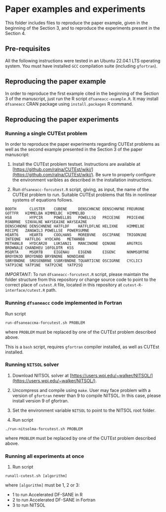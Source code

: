 # Paper examples and experiments

This folder includes files to reproduce the paper example, given in
the beginning of the Section 3, and to reproduce the experiments
present in the Section 4.

## Pre-requisites

All the following instructions were tested in an Ubuntu 22.04.1 LTS
operating system. You must have installed `GCC` compilation suite
(including `gfortran`).

## Reproducing the paper example

In order to reproduce the first example cited in the beginning of the
Section 3 of the manuscript, just run the R script
`dfsaneacc-example.R`. It may install `dfsaneacc` CRAN package using
`install.packages` R command.

## Reproducing the paper experiments

### Running a single CUTEst problem

In order to reproduce the paper experiments regarding CUTEst problems
as well as the second example presented in the Section 3 of the paper
manuscript:

1. Install the CUTEst problem testset. Instructions are available at
[https://github.com/ralna/CUTEst/wiki/](https://github.com/ralna/CUTEst/wiki/). Be
sure to properly configure the environment varibles as described in
the installation instructions.

2. Run `dfsaneacc-forcutest.R` script, giving, as input, the name of
the CUTEst problem to run. Suitable CUTEst problems that fits in
nonlinear systems of equations follows.
```
BOOTH      CLUSTER    CUBENE     DENSCHNCNE DENSCHNFNE FREURONE   GOTTFR   HIMMELBA HIMMELBC  HIMMELBD
HS8        HYPCIR     POWELLBS   POWELLSQ   PRICE3NE   PRICE4NE   RSNBRNE  SINVALNE WAYSEA1NE WAYSEA2NE
DENSCHNDNE DENSCHNENE HATFLDF    HATFLDFLNE HELIXNE    HIMMELBE   RECIPE   ZANGWIL3 POWELLSE  POWERSUMNE
HEART6     HEART8     COOLHANS   MOREBVNE   OSCIPANE   TRIGON1NE  INTEQNE  HATFLDG  HYDCAR6   METHANB8
METHANL8   HYDCAR20   LUKSAN21   MANCINONE  QINGNE     ARGTRIG    BROWNALE CHANDHEU 10FOLDTR  KSS
MSQRTA     MSQRTB     EIGENAU    EIGENB     EIGENC     NONMSQRTNE BROYDN3D BROYDNBD BRYBNDNE  NONDIANE
SBRYBNDNE  SROSENBRNE SSBRYBNDNE TQUARTICNE OSCIGRNE   CYCLIC3    YATP1CNE YATP1NE  YATP2CNE  YATP2SQ
```

*IMPORTANT*: To run `dfsaneacc-forcutest.R` script, please maintain
the folder structure from this repository or change source code to
point to the correct place of `cutest.R` file, located in this
repository at `cutest-R-interface/cutest.R` path.

### Running `dfsaneacc` code implemented in Fortran

Run script
```
run-dfsaneaccma-forcutest.sh PROBLEM
```
where `PROBLEM` must be replaced by one of the CUTEst problem
described above.

This is a `bash` script, requires `gfortran` compiler installed, as
well as CUTEst installed.

### Running `NITSOL` solver

1. Download NITSOL solver at
[https://users.wpi.edu/~walker/NITSOL/](https://users.wpi.edu/~walker/NITSOL/).

2. Uncompress and compile using `make`. User may face problem with a
version of `gfortran` newer than 9 to compile NITSOL. In this case,
please install version 9 of gfortran.

3. Set the environment variable `NITSOL` to point to the NITSOL root
folder.

4. Run script
```
./run-nitsolma-forcutest.sh PROBLEM
```
where `PROBLEM` must be replaced by one of the CUTEst problem
described above.

### Running all experiments at once

1. Run script
```
runall-cutest.sh [algorithm]
```
where `[algorithm]` must be 1, 2 or 3:
* 1 to run Accelerated DF-SANE in R
* 2 to run Accelerated DF-SANE in Fortran
* 3 to run NITSOL
